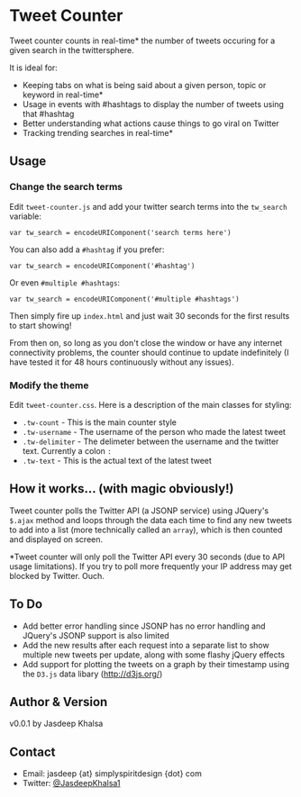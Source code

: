 # Tweet Counter #
Tweet counter counts in real-time\* the number of tweets occuring for a given search in the twittersphere.

It is ideal for:
* Keeping tabs on what is being said about a given person, topic or keyword in real-time*
* Usage in events with #hashtags to display the number of tweets using that #hashtag
* Better understanding what actions cause things to go viral on Twitter
* Tracking trending searches in real-time\*

## Usage ##
### Change the search terms ###
Edit `tweet-counter.js` and add your twitter search terms into the `tw_search` variable:

	var tw_search = encodeURIComponent('search terms here')
	
You can also add a `#hashtag` if you prefer:

	var tw_search = encodeURIComponent('#hashtag')
	
Or even `#multiple #hashtags`:

	var tw_search = encodeURIComponent('#multiple #hashtags')
	
Then simply fire up `index.html` and just wait 30 seconds for the first results to start showing!

From then on, so long as you don't close the window or have any internet connectivity problems, the counter should continue to update indefinitely (I have tested it for 48 hours continuously without any issues). 

### Modify the theme ###
Edit `tweet-counter.css`. Here is a description of the main classes for styling:
* `.tw-count` - This is the main counter style
* `.tw-username` -  The username of the person who made the latest tweet
* `.tw-delimiter` - The delimeter between the username and the twitter text. Currently a colon `:`
* `.tw-text` - This is the actual text of the latest tweet

## How it works... (with magic obviously!) ##
Tweet counter polls the Twitter API (a JSONP service) using JQuery's `$.ajax` method and loops through the data each time to find any new tweets to add into a list (more technically called an `array`), which is then counted and displayed on screen.

\*Tweet counter will only poll the Twitter API every 30 seconds (due to API usage limitations). If you try to poll more frequently your IP address may get blocked by Twitter. Ouch.

## To Do ##
* Add better error handling since JSONP has no error handling and JQuery's JSONP support is also limited
* Add the new results after each request into a separate list to show multiple new tweets per update, along with some flashy jQuery effects
* Add support for plotting the tweets on a graph by their timestamp using the `D3.js` data libary (http://d3js.org/)

## Author & Version ##
v0.0.1 by Jasdeep Khalsa

## Contact ##
* Email: jasdeep {at} simplyspiritdesign {dot} com
* Twitter: [@JasdeepKhalsa1](http://twitter.com/@JasdeepKhalsa1)